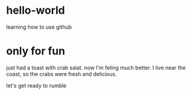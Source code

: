 # hello-world
learning how to use github
# only for fun #

just had a toast with crab salat.
now I'm feling much better.
I live near the coast, so the crabs were fresh and delicious.

let's get ready to rumble

